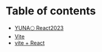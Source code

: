 # Table of contents

* [YUNA🌕 React2023](README.md)
* [Vite](vite.md)
* [vite + React](vite-+-react.md)

